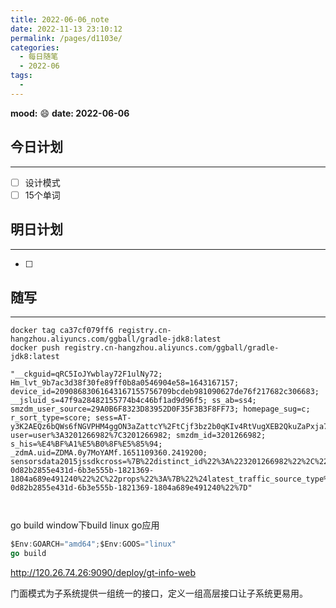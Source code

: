 ```yaml
---
title: 2022-06-06_note
date: 2022-11-13 23:10:12
permalink: /pages/d1103e/
categories:
  - 每日随笔
  - 2022-06
tags:
  - 
---
```

**mood:** :smile:  									**date: 2022-06-06**  
## 今日计划  
------
- [ ]   设计模式
- [ ]  15个单词
## 明日计划  
------
- [ ]  
## 随写 
------

```
docker tag ca37cf079ff6 registry.cn-hangzhou.aliyuncs.com/ggball/gradle-jdk8:latest
docker push registry.cn-hangzhou.aliyuncs.com/ggball/gradle-jdk8:latest

"__ckguid=qRC5IoJYwblay72F1ulNy72; Hm_lvt_9b7ac3d38f30fe89ff0b8a0546904e58=1643167157; device_id=20908683061643167155756709bcdeb981090627de76f217682c306683; __jsluid_s=47f9a28482155774b4c46bf1ad9d96f5; ss_ab=ss4; smzdm_user_source=29A0B6F8323D83952D0F35F3B3F8FF73; homepage_sug=c; r_sort_type=score; sess=AT-y3K2AEQz6bQWs6fNGVPHM4ggON3aZattcY%2FtCjf3bz2b0qKIv4RtVugXEB2QkuZaPxja7X5hKOfqw4XzyCSkYMQC022boIe92OTYBPP7g8exHh2IVp1J%2FEXX; user=user%3A3201266982%7C3201266982; smzdm_id=3201266982; s_his=%E4%BF%A1%E5%B0%8F%E5%85%94; _zdmA.uid=ZDMA.0y7MoYAMf.1651109360.2419200; sensorsdata2015jssdkcross=%7B%22distinct_id%22%3A%223201266982%22%2C%22first_id%22%3A%221804a689e4836d-0d82b2855e431d-6b3e555b-1821369-1804a689e491240%22%2C%22props%22%3A%7B%22%24latest_traffic_source_type%22%3A%22%E8%87%AA%E7%84%B6%E6%90%9C%E7%B4%A2%E6%B5%81%E9%87%8F%22%2C%22%24latest_search_keyword%22%3A%22%E6%9C%AA%E5%8F%96%E5%88%B0%E5%80%BC%22%2C%22%24latest_referrer%22%3A%22https%3A%2F%2Fwww.google.com%2F%22%7D%2C%22%24device_id%22%3A%221804a689e4836d-0d82b2855e431d-6b3e555b-1821369-1804a689e491240%22%7D"



```

go build
window下build linux go应用

```go
$Env:GOARCH="amd64";$Env:GOOS="linux"
go build
```

http://120.26.74.26:9090/deploy/gt-info-web



门面模式为子系统提供一组统一的接口，定义一组高层接口让子系统更易用。